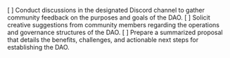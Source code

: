 [ ] Conduct discussions in the designated Discord channel to gather community feedback on the purposes and goals of the DAO.
[ ] Solicit creative suggestions from community members regarding the operations and governance structures of the DAO.
[ ] Prepare a summarized proposal that details the benefits, challenges, and actionable next steps for establishing the DAO.